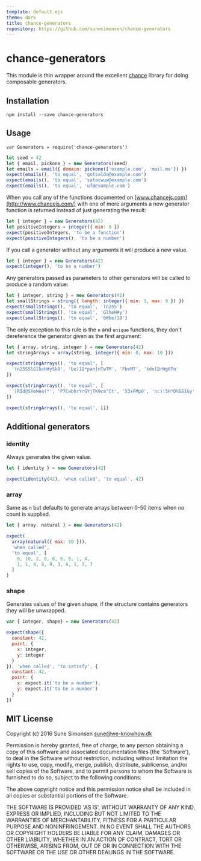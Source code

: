 ```yaml
---
template: default.ejs
theme: dark
title: chance-generators
repository: https://github.com/sunesimonsen/chance-generators
---
```

# chance-generators

This module is thin wrapper around the excellent [chance](http://chancejs.com/)
library for doing composable generators.

## Installation

```
npm install --save chance-generators
```

## Usage

```js#evaluate:false
var Generators = require('chance-generators')
```

```js
let seed = 42
let { email, pickone } = new Generators(seed)
let emails = email({ domain: pickone(['example.com', 'mail.me']) })
expect(emails(), 'to equal', 'gotsalda@example.com')
expect(emails(), 'to equal', 'satacwuw@example.com')
expect(emails(), 'to equal', 'uf@example.com')
```

When you call any of the functions documented on
[www.chancejs.com](http://www.chancejs.com/)
with one of more arguments a new generator function is returned instead of just
generating the result:

```js
let { integer } = new Generators(42)
let positiveIntegers = integer({ min: 0 })
expect(positiveIntegers, 'to be a function')
expect(positiveIntegers(), 'to be a number')
```

If you call a generator without any arguments it will produce a new value.

```js
let { integer } = new Generators(42)
expect(integer(), 'to be a number')
```

Any generators passed as parameters to other generators will be called to
produce a random value:

```js
let { integer, string } = new Generators(42)
let smallStrings = string({ length: integer({ min: 3, max: 9 }) })
expect(smallStrings(), 'to equal', '(n25S')
expect(smallStrings(), 'to equal', 'GlheH#y')
expect(smallStrings(), 'to equal', '0Wbe)19')
```

The only exception to this rule is the `n` and `unique` functions, they don't
dereference the generator given as the first argument:

```js
let { array, string, integer } = new Generators(42)
let stringArrays = array(string, integer({ min: 0, max: 10 }))

expect(stringArrays(), 'to equal', [
  '(n25SSlGlheH#ySk0', 'be)19*pan]nTwTM', 'FbvMT', 'kdv[BrHg6To'
])

expect(stringArrays(), 'to equal', [
  '[RId@SYmHea(*', 'P7CwbhrYrGYjTK9cm^Ct', 'X3xFMpO', 'nc)!5H*D%&S1&y'
])

expect(stringArrays(), 'to equal', [])
```

## Additional generators

### identity

Always generates the given value.

```js
let { identity } = new Generators(42)

expect(identity(42), 'when called', 'to equal', 42)
```

### array

Same as `n` but defaults to generate arrays between 0-50 items when no count is
supplied.

```js
let { array, natural } = new Generators(42)

expect(
  array(natural({ max: 10 })),
  'when called',
  'to equal', [
    8, 10, 2, 8, 8, 6, 6, 1, 4,
    1, 1, 0, 5, 9, 3, 6, 1, 7, 7
  ]
)
```

### shape

Generates values of the given shape, if the structure contains generators they
will be unwrapped.

```js
var { integer, shape} = new Generators(42)

expect(shape({
  constant: 42,
  point: {
    x: integer,
    y: integer
  }
}), 'when called', 'to satisfy', {
  constant: 42,
  point: {
    x: expect.it('to be a number'),
    y: expect.it('to be a number')
  }
})
```

## MIT License

Copyright (c) 2016 Sune Simonsen <sune@we-knowhow.dk>

Permission is hereby granted, free of charge, to any person obtaining
a copy of this software and associated documentation files (the
'Software'), to deal in the Software without restriction, including
without limitation the rights to use, copy, modify, merge, publish,
distribute, sublicense, and/or sell copies of the Software, and to
permit persons to whom the Software is furnished to do so, subject to
the following conditions:

The above copyright notice and this permission notice shall be
included in all copies or substantial portions of the Software.

THE SOFTWARE IS PROVIDED 'AS IS', WITHOUT WARRANTY OF ANY KIND,
EXPRESS OR IMPLIED, INCLUDING BUT NOT LIMITED TO THE WARRANTIES OF
MERCHANTABILITY, FITNESS FOR A PARTICULAR PURPOSE AND
NONINFRINGEMENT. IN NO EVENT SHALL THE AUTHORS OR COPYRIGHT HOLDERS BE
LIABLE FOR ANY CLAIM, DAMAGES OR OTHER LIABILITY, WHETHER IN AN ACTION
OF CONTRACT, TORT OR OTHERWISE, ARISING FROM, OUT OF OR IN CONNECTION
WITH THE SOFTWARE OR THE USE OR OTHER DEALINGS IN THE SOFTWARE.
